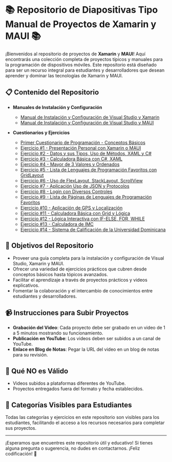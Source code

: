 # 📚 **Repositorio de Diapositivas Tipo Manual de Proyectos de Xamarin y MAUI** 📚

¡Bienvenidos al repositorio de proyectos de **Xamarin** y **MAUI**! Aquí encontrarás una colección completa de proyectos típicos y manuales para la programación de dispositivos móviles. Este repositorio está diseñado para ser un recurso integral para estudiantes y desarrolladores que desean aprender y dominar las tecnologías de Xamarin y MAUI.

## 📋 **Contenido del Repositorio**

- **Manuales de Instalación y Configuración**
  - [Manual de Instalación y Configuración de Visual Studio y Xamarin](#)
  - [Manual de Instalación y Configuración de Visual Studio y MAUI](#)

- **Cuestionarios y Ejercicios**
  - [Primer Cuestionario de Programación - Conceptos Básicos](#)
  - [Ejercicio #1 - Presentación Personal con Xamarin o MAUI](#)
  - [Ejercicio #2 - Datos y sus Tipos, Uso de Métodos, XAML y C#](#)
  - [Ejercicio #3 - Calculadora Básica con C#, XAML](#)
  - [Ejercicio #4 - Mayor de 3 Valores y Ordenados](#)
  - [Ejercicio #5 - Lista de Lenguajes de Programación Favoritos con GridLayout](#)
  - [Ejercicio #6 - Uso de FlexLayout, StackLayout, ScrollView](#)
  - [Ejercicio #7 - Aplicación Uso de JSON y Protocolos](#)
  - [Ejercicio #8 - Login con Diversos Controles](#)
  - [Ejercicio #9 - Lista de Páginas de Lenguajes de Programación Favoritos](#)
  - [Ejercicio #10 - Aplicación de GPS y Localización](#)
  - [Ejercicio #11 - Calculadora Básica con Grid y Lógica](#)
  - [Ejercicio #12 - Lógica Interactiva con IF-ELSE, FOR, WHILE](#)
  - [Ejercicio #13 - Calculadora de IMC](#)
  - [Ejercicio #14 - Sistema de Calificación de la Universidad Dominicana](#)

## 🎯 **Objetivos del Repositorio**

- Proveer una guía completa para la instalación y configuración de Visual Studio, Xamarin y MAUI.
- Ofrecer una variedad de ejercicios prácticos que cubren desde conceptos básicos hasta tópicos avanzados.
- Facilitar el aprendizaje a través de proyectos prácticos y videos explicativos.
- Fomentar la colaboración y el intercambio de conocimientos entre estudiantes y desarrolladores.

## 📹 **Instrucciones para Subir Proyectos**

- **Grabación del Video**: Cada proyecto debe ser grabado en un video de 1 a 5 minutos mostrando su funcionamiento.
- **Publicación en YouTube**: Los videos deben ser subidos a un canal de YouTube.
- **Enlace en Blog de Notas**: Pegar la URL del video en un blog de notas para su revisión.

## 🚫 **Qué NO es Válido**

- Videos subidos a plataformas diferentes de YouTube.
- Proyectos entregados fuera del formato y fecha establecidos.

## 🔹 **Categorías Visibles para Estudiantes**

Todas las categorías y ejercicios en este repositorio son visibles para los estudiantes, facilitando el acceso a los recursos necesarios para completar sus proyectos.

---

¡Esperamos que encuentres este repositorio útil y educativo! Si tienes alguna pregunta o sugerencia, no dudes en contactarnos. ¡Feliz codificación! 🚀
